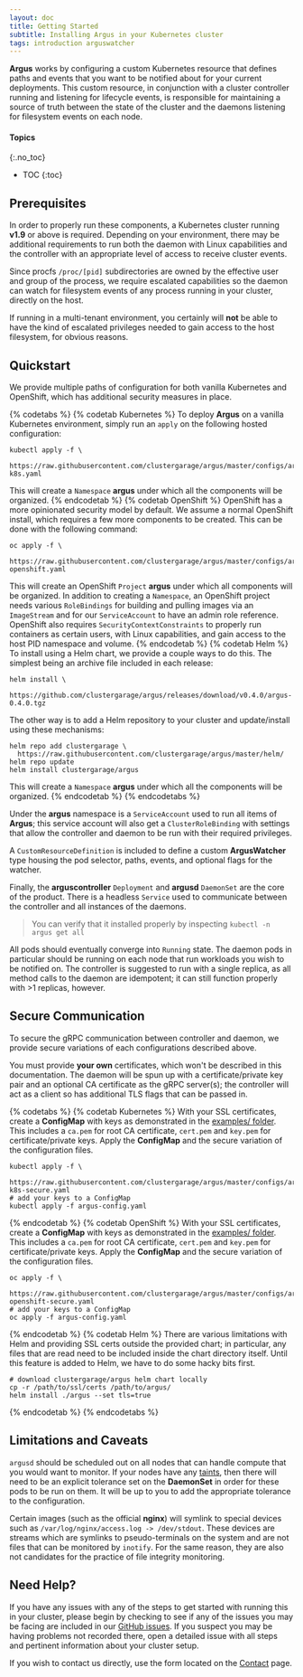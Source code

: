 ```yaml
---
layout: doc
title: Getting Started
subtitle: Installing Argus in your Kubernetes cluster
tags: introduction arguswatcher
---
```


**Argus** works by configuring a custom Kubernetes resource that defines paths
and events that you want to be notified about for your current deployments.
This custom resource, in conjunction with a cluster controller running and
listening for lifecycle events, is responsible for maintaining a source of
truth between the state of the cluster and the daemons listening for filesystem
events on each node.

#### Topics
{:.no_toc}
* TOC
{:toc}

## Prerequisites

In order to properly run these components, a Kubernetes cluster running
**v1.9** or above is required. Depending on your environment, there may be
additional requirements to run both the daemon with Linux capabilities and the
controller with an appropriate level of access to receive cluster events.

Since procfs `/proc/[pid]` subdirectories are owned by the effective user and
group of the process, we require escalated capabilities so the daemon can watch
for filesystem events of any process running in your cluster, directly on the
host.

If running in a multi-tenant environment, you certainly will **not** be able to
have the kind of escalated privileges needed to gain access to the host
filesystem, for obvious reasons.

## Quickstart

We provide multiple paths of configuration for both vanilla Kubernetes and
OpenShift, which has additional security measures in place.

{% codetabs %}
{% codetab Kubernetes %}
To deploy **Argus** on a vanilla Kubernetes environment, simply run an `apply`
on the following hosted configuration:

```shell
kubectl apply -f \
  https://raw.githubusercontent.com/clustergarage/argus/master/configs/argus-k8s.yaml
```

This will create a `Namespace` **argus** under which all the components will be
organized.
{% endcodetab %}
{% codetab OpenShift %}
OpenShift has a more opinionated security model by default. We assume a normal
OpenShift install, which requires a few more components to be created. This can
be done with the following command:

```shell
oc apply -f \
  https://raw.githubusercontent.com/clustergarage/argus/master/configs/argus-openshift.yaml
```

This will create an OpenShift `Project` **argus** under which all components
will be organized. In addition to creating a `Namespace`, an OpenShift project
needs various `RoleBindings` for building and pulling images via an
`ImageStream` and for our `ServiceAccount` to have an admin role reference.
OpenShift also requires `SecurityContextConstraints` to properly run containers
as certain users, with Linux capabilities, and gain access to the host PID
namespace and volume.
{% endcodetab %}
{% codetab Helm %}
To install using a Helm chart, we provide a couple ways to do this. The
simplest being an archive file included in each release:

```shell
helm install \
  https://github.com/clustergarage/argus/releases/download/v0.4.0/argus-0.4.0.tgz
```

The other way is to add a Helm repository to your cluster and update/install
using these mechanisms:

```shell
helm repo add clustergarage \
  https://raw.githubusercontent.com/clustergarage/argus/master/helm/
helm repo update
helm install clustergarage/argus
```

This will create a `Namespace` **argus** under which all the components will be
organized.
{% endcodetab %}
{% endcodetabs %}

Under the **argus** namespace is a `ServiceAccount` used to run all items of
**Argus**; this service account will also get a `ClusterRoleBinding` with
settings that allow the controller and daemon to be run with their required
privileges.

A `CustomResourceDefinition` is included to define a custom **ArgusWatcher**
type housing the pod selector, paths, events, and optional flags for the
watcher.

Finally, the **arguscontroller** `Deployment` and **argusd** `DaemonSet` are
the core of the product. There is a headless `Service` used to communicate
between the controller and all instances of the daemons.

> You can verify that it installed properly by inspecting `kubectl -n argus get
all`

All pods should eventually converge into `Running` state. The daemon pods in
particular should be running on each node that run workloads you wish to be
notified on. The controller is suggested to run with a single replica, as all
method calls to the daemon are idempotent; it can still function properly with
\>1 replicas, however.

## Secure Communication

To secure the gRPC communication between controller and daemon, we provide
secure variations of each configurations described above.

You must provide **your own** certificates, which won't be described in this
documentation. The daemon will be spun up with a certificate/private key pair
and an optional CA certificate as the gRPC server(s); the controller will act
as a client so has additional TLS flags that can be passed in.

{% codetabs %}
{% codetab Kubernetes %}
With your SSL certificates, create a **ConfigMap** with keys as demonstrated in
the [examples/ folder](https://raw.githubusercontent.com/clustergarage/argus/master/examples/argus-config.yaml).
This includes a `ca.pem` for root CA certificate, `cert.pem` and `key.pem` for
certificate/private keys. Apply the **ConfigMap** and the secure variation of
the configuration files.

```shell
kubectl apply -f \
  https://raw.githubusercontent.com/clustergarage/argus/master/configs/argus-k8s-secure.yaml
# add your keys to a ConfigMap
kubectl apply -f argus-config.yaml
```
{% endcodetab %}
{% codetab OpenShift %}
With your SSL certificates, create a **ConfigMap** with keys as demonstrated in
the [examples/ folder](https://raw.githubusercontent.com/clustergarage/argus/master/examples/argus-config.yaml).
This includes a `ca.pem` for root CA certificate, `cert.pem` and `key.pem` for
certificate/private keys. Apply the **ConfigMap** and the secure variation of
the configuration files.

```shell
oc apply -f \
  https://raw.githubusercontent.com/clustergarage/argus/master/configs/argus-openshift-secure.yaml
# add your keys to a ConfigMap
oc apply -f argus-config.yaml
```
{% endcodetab %}
{% codetab Helm %}
There are various limitations with Helm and providing SSL certs outside the
provided chart; in particular, any files that are read need to be included
inside the chart directory itself. Until this feature is added to Helm, we have
to do some hacky bits first.

```shell
# download clustergarage/argus helm chart locally
cp -r /path/to/ssl/certs /path/to/argus/
helm install ./argus --set tls=true
```
{% endcodetab %}
{% endcodetabs %}

## Limitations and Caveats

`argusd` should be scheduled out on all nodes that can handle compute that you
would want to monitor. If your nodes have any
[taints](https://kubernetes.io/docs/concepts/configuration/taint-and-toleration/),
then there will need to be an explicit tolerance set on the **DaemonSet** in
order for these pods to be run on them. It will be up to you to add the
appropriate tolerance to the configuration.

Certain images (such as the official **nginx**) will symlink to special devices
such as `/var/log/nginx/access.log -> /dev/stdout`. These devices are streams
which are symlinks to pseudo-terminals on the system and are not files that can
be monitored by `inotify`. For the same reason, they are also not candidates
for the practice of file integrity monitoring.

## Need Help?

If you have any issues with any of the steps to get started with running this
in your cluster, please begin by checking to see if any of the issues you may
be facing are included in our
[GitHub issues](https://github.com/clustergarage/argus/issues). If you
suspect you may be having problems not recorded there, open a detailed issue
with all steps and pertinent information about your cluster setup.

If you wish to contact us directly, use the form located on the
[Contact]({{site.baseurl}}/contact/) page.
